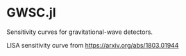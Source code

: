 # GWSC.jl

Sensitivity curves for gravitational-wave detectors.

LISA sensitivity curve from https://arxiv.org/abs/1803.01944
